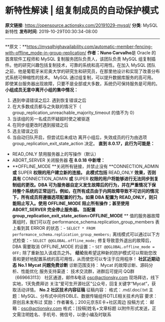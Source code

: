 # 新特性解读 | 组复制成员的自动保护模式

**原文链接**: https://opensource.actionsky.com/20191029-mysql/
**分类**: MySQL 新特性
**发布时间**: 2019-10-29T00:30:34-08:00

---

**原文：**https://mysqlhighavailability.com/automatic-member-fencing-with-offline_mode-in-group-replication/
**作者：Nuno Carvalho**是 Oracle 的首席软件工程师和 MySQL 复制服务团队负责人，该团队负责 MySQL 组复制插件。他的研究兴趣包括复制技术，可靠的系统和高可用性。在加入 MySQL 团队之前，他是葡萄牙米尼奥大学的研究生和研究员，在那里他设计和实现了改善分布式系统可伸缩性的技术。
MySQL 通过组复制，可以提升数据库服务的高可用。即使某台服务器出现故障，只要不是全部或大多数，系统仍可保持服务是可用的。
**小组成员无意中离开小组的集中情况：**
1. 遇到申请错误之后2. 遇到恢复错误之后
3. 在大多数成员都与之失联的情况下（  group_replication_unreachable_majority_timeout  的值不为 0）
4. 当该组的另一名成员怀疑超时使之被驱逐
5. 在同步组更改时遇到报错之后
6. 选主错误之后
7. 当自动归队开启，但尝试后未成功
离开小组后，失效成员的行为由选项  group_replication_exit_state_action  决定。
**直到 8.0.17，此行为可能是：**
- READ_ONLY 禁用服务器上的写操作（默认）
- ABORT_SERVER 关闭服务器
**在 8.0.18 中新增：**
- **OFFLINE_MODE **关闭所有链接，并禁止没有 **CONNECTION_ADMIN **或** SUPER **权限的用户建立新的连接。
此模式包括** READ_ONLY **效果，否则具有** CONNECTION_ADMIN **或** SUPER **权限的用户将能够进行无法同步到复制组的更改。DBA 可为服务器自定义发生故障后的行为，并在严重情况下保持整个系统的正常运行。例如，在所有成员由于内网故障导致不可访问的情况下，所有成员将遵循选项配置的行为。**如果 DBA 配置为 READ_ONLY，则只能阻止写入。使用 OFFLINE_MODE 阻止所有操作；甚至使用 ABORT_SERVER 完全停止服务器。**
当配置  group_replication_exit_state_action=OFFLINE_MODE** ** 值的服务器故障离组时，我们可以在  performance_schema.replication_group_members  表上看到其 ERROR 的状态：- `SELECT * FROM performance_schema.replication_group_members;`
离线模式可以通过以下方式检查：- `SELECT @@GLOBAL.offline_mode;`
修复导致意外退出的故障后，DBA 需要取消 OFFLINE_MODE 的设置：- `SET @@GLOBAL.offline_mode = OFF;`
除了重新加入该成员之外。
**结论**我希望这种新的防护模式可以帮助您改善和更好地配置系统的高可用性，从而使您可以专注于应用程序！
**社区近期动态**
**No.1**
**Mycat 问题免费诊断**
诊断范围支持：
Mycat 的故障诊断、源码分析、性能优化
服务支持渠道：
技术交流群，进群后可提问
QQ群（669663113）
社区通道，邮件&电话
osc@actionsky.com
现场拜访，线下实地，1天免费拜访
关注“爱可生开源社区”公众号，回复关键字“Mycat”，获取活动详情。
**No.2**
**社区技术内容征稿**
征稿内容：
格式：.md/.doc/.txt
主题：MySQL、分布式中间件DBLE、数据传输组件DTLE相关技术内容
要求：原创且未发布过
奖励：作者署名；200元京东E卡+社区周边
投稿方式：
邮箱：osc@actionsky.com
格式：[投稿]姓名+文章标题
以附件形式发送，正文需注明姓名、手机号、微信号，以便小编及时联系